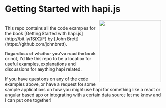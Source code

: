 # Getting Started with hapi.js

<a href="https://gettingstartedwithhapijs.com">
  <img src="https://gettingstartedwithhapijs.com/img/book_cover.jpg" align="right" width="200px"/>
</a>
<br>
This repo contains all the code examples for the book [Getting Started with hapi.js](http://bit.ly/1SiX2iF) by [John Brett](https://github.com/johnbrett). 

Regardless of whether you've read the book or not, I'd like this repo to be a location for useful examples, explanations and discussions for anything hapi related.

If you have questions on any of the code examples above, or have a request for some sample applications on how you might use hapi for something like a react or angular based app or integrating with a certain data source let me know and I can put one together!
